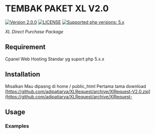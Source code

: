 # TEMBAK PAKET XL V2.0

 [![Version 2.0.0](https://img.shields.io/badge/version-2.0.0-green.svg "Version 2.0.0")](#) [![LICENSE](https://img.shields.io/badge/licence-GPL--3.0-blue.svg "LICENSE")](https://github.com/adipatiarya/XLRequest/blob/master/LICENSE) [![Supported php versions: 5.x](https://img.shields.io/badge/php-5.x-green.svg "Supported php versions: 5.x")](https://www.python.org/downloads/)

*XL Direct Purchase Package*

## Requirement
Cpanel Web Hosting Standar yg suport php 5.x.x

## Installation
Misalkan Mau dipasng di home / public_html
Pertama tama download
[https://github.com/adipatiarya/XLRequest/archive/XlRequest-V2.0.zip](https://github.com/adipatiarya/XLRequest/archive/XlRequest-

## Usage



### Examples
